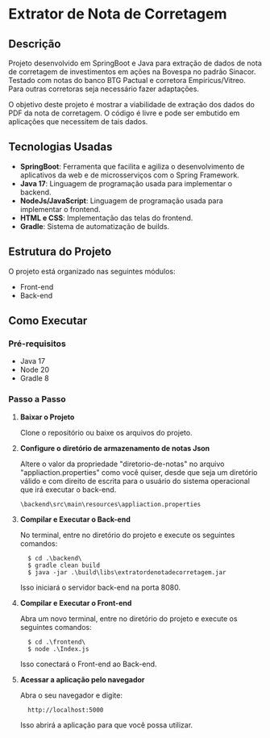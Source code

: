 # Extrator de Nota de Corretagem

## Descrição

Projeto desenvolvido em SpringBoot e Java para extração de dados de nota de corretagem de investimentos em ações na Bovespa no padrão Sinacor.
Testado com notas do banco BTG Pactual e corretora Empiricus/Vitreo. Para outras corretoras seja necessário fazer adaptações.


O objetivo deste projeto é mostrar a viabilidade de extração dos dados do PDF da nota de corretagem. O código é livre e pode ser embutido em aplicações que necessitem de tais dados.

## Tecnologias Usadas

- **SpringBoot**: Ferramenta que facilita e agiliza o desenvolvimento de aplicativos da web e de microsserviços com o Spring Framework.
- **Java 17**: Linguagem de programação usada para implementar o backend.
- **NodeJs/JavaScript**: Linguagem de programação usada para implementar o frontend.
- **HTML e CSS**: Implementação das telas do frontend.
- **Gradle**: Sistema de automatização de builds.

## Estrutura do Projeto

O projeto está organizado nas seguintes módulos:

- Front-end
- Back-end

## Como Executar

### Pré-requisitos

- Java 17
- Node 20
- Gradle 8

### Passo a Passo

1. **Baixar o Projeto**

   Clone o repositório ou baixe os arquivos do projeto.

2. **Configure o diretório de armazenamento de notas Json**

   Altere o valor da propriedade "diretorio-de-notas" no arquivo "appliaction.properties" como você quiser, desde que seja um diretório válido e com direito de escrita para o usuário do sistema operacional que irá executar o back-end.

       \backend\src\main\resources\appliaction.properties

3. **Compilar e Executar o Back-end**

   No terminal, entre no diretório do projeto e execute os seguintes comandos:

         $ cd .\backend\
         $ gradle clean build
         $ java -jar .\build\libs\extratordenotadecorretagem.jar
    
   Isso iniciará o servidor back-end na porta 8080.

4. **Compilar e Executar o Front-end**

   Abra um novo terminal, entre no diretório do projeto e execute os seguintes comandos:

         $ cd .\frontend\
         $ node .\Index.js

   Isso conectará o Front-end ao Back-end.

5. **Acessar a aplicação pelo navegador**

     Abra o seu navegador e digite:

         http://localhost:5000

     Isso abrirá a aplicação para que você possa utilizar.
